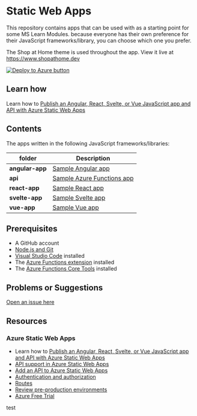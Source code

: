 # Static Web Apps

This repository contains apps that can be used with as a starting point for some MS Learn Modules. because everyone has their own preference for their JavaScript frameworks/library, you can choose which one you prefer.

The Shop at Home theme is used throughout the app. View it live at <https://www.shopathome.dev>

[![Deploy to Azure button](https://aka.ms/deploytoazurebutton)](https://portal.azure.com/?feature.customportal=false&WT.mc_id=swa_workshop-github-jopapa#create/Microsoft.StaticApp)

## Learn how

Learn how to [Publish an Angular, React, Svelte, or Vue JavaScript app and API with Azure Static Web Apps](https://docs.microsoft.com/en-us/learn/modules/publish-app-service-static-web-app-api/?WT.mc_id=swa_workshop-github-jopapa)

## Contents

The apps written in the following JavaScript frameworks/libraries:

| folder          | Description                                                                          |
| --------------- | ------------------------------------------------------------------------------------ |
| **angular-app** | [Sample Angular app](https://github.com/johnpapa/shopathome/blob/master/angular-app) |
| **api**         | [Sample Azure Functions app](https://github.com/johnpapa/shopathome/blob/master/api) |
| **react-app**   | [Sample React app](https://github.com/johnpapa/shopathome/blob/master/react-app)     |
| **svelte-app**  | [Sample Svelte app](https://github.com/johnpapa/shopathome/blob/master/svelte-app)   |
| **vue-app**     | [Sample Vue app](https://github.com/johnpapa/shopathome/blob/master/vue-app)         |

## Prerequisites

- A GitHub account
- [Node.js and Git](https://nodejs.org/)
- [Visual Studio Code](https://code.visualstudio.com/?WT.mc_id=swa_workshop-github-jopapa) installed
- The [Azure Functions extension](https://marketplace.visualstudio.com/items?itemName=ms-azuretools.vscode-azurefunctions?WT.mc_id=swa_workshop-github-jopapa) installed
- The [Azure Functions Core Tools](https://docs.microsoft.com/azure/azure-functions/functions-run-local?WT.mc_id=swa_workshop-github-jopapa) installed

## Problems or Suggestions

[Open an issue here](https://github.com/johnpapa/shopathome/issues)

## Resources

### Azure Static Web Apps

- Learn how to [Publish an Angular, React, Svelte, or Vue JavaScript app and API with Azure Static Web Apps](https://docs.microsoft.com/learn/modules/publish-app-service-static-web-app-api?wt.mc_id=swa_workshop-github-jopapa)
- [API support in Azure Static Web Apps](https://docs.microsoft.com/azure/static-web-apps/apis?wt.mc_id=swa_workshop-github-jopapa)
- [Add an API to Azure Static Web Apps](https://docs.microsoft.com/azure/static-web-apps/add-api?wt.mc_id=swa_workshop-github-jopapa)
- [Authentication and authorization](https://docs.microsoft.com/azure/static-web-apps/authentication-authorization?wt.mc_id=swa_workshop-github-jopapa)
- [Routes](https://docs.microsoft.com/azure/static-web-apps/routes?wt.mc_id=swa_workshop-github-jopapa)
- [Review pre-production environments](https://docs.microsoft.com/azure/static-web-apps/review-publish-pull-requests?wt.mc_id=swa_workshop-github-jopapa)
- [Azure Free Trial](https://azure.microsoft.com/free/?wt.mc_id=swa_workshop-github-jopapa)


test
